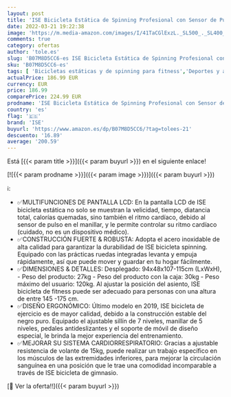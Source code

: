 ```yaml
---
layout: post
title: 'ISE Bicicleta Estática de Spinning Profesional con Sensor de Pulso Ajustable Resistencia  Pantalla  Bicicleta Fitness de Gimnasio Ejercicio con Volante de Inercia Sillín Ajustable  Máx.120kg SY-7005-1'
date: 2022-03-21 19:22:38
image: 'https://m.media-amazon.com/images/I/41TaCGlExzL._SL500_._SL400_.jpg'
comments: true
category: ofertas
author: 'tole.es'
slug: 'B07M8D5CC6-es ISE Bicicleta Estática de Spinning Profesional con Sensor...'
sku: 'B07M8D5CC6-es'
tags: [ 'Bicicletas estáticas y de spinning para fitness','Deportes y aire libre','Fitness y ejercicio','Máquinas de cardio para fitness','bicicleta','ise', ]
actualPrice: 186.99 EUR
currency: EUR
price: 186.99
comparePrice: 224.99 EUR
prodname: 'ISE Bicicleta Estática de Spinning Profesional con Sensor de Pulso Ajustable Resistencia  Pantalla  Bicicleta Fitness de Gimnasio Ejercicio con Volante de Inercia Sillín Ajustable  Máx.120kg SY-7005-1'
country: 'es'
flag: '🇪🇸'
brand: 'ISE'
buyurl: 'https://www.amazon.es/dp/B07M8D5CC6/?tag=tolees-21'
descuento: '16.89'
average: '200.59'
---
```


Está [{{< param title >}}]({{< param buyurl >}}) en el siguiente enlace!

[![{{< param prodname >}}]({{< param image >}})]({{< param buyurl >}})

ℹ️:

- ✅MULTIFUNCIONES DE PANTALLA LCD: En la pantalla LCD de ISE bicicleta estática no solo se muestran la velicidad, tiempo, diatancia total, calorías quemadas, sino también el ritmo cardíaco, debido al sensor de pulso en el manillar, y le permite controlar su ritmo cardíaco (cuidado, no es un dispositivo médico).
- ✅CONSTRUCCIÓN FUERTE & ROBUSTA: Adopta el acero inoxidable de alta calidad para garantizar la durabilidad de ISE bicicleta spinning. Equipado con las prácticas ruedas integradas levanta y empuja rápidamente, así que puede mover y guardar en tu hogar fácilmente.
- ✅DIMENSIONES & DETALLES: Desplegado: 94x48x107-115cm (LxWxH), - Peso del producto: 27kg - Peso del producto con la caja: 30kg - Peso máximo del usuario: 120kg. Al ajustar la posición del asiento, ISE bicicleta de fitness puede ser adecuado para personas con una altura de entre 145 -175 cm.
- ✅DISEÑO ERGONÓMICO: Último modelo en 2019, ISE bicicleta de ejercicio es de mayor calidad, debido a la construcción estable del negro puro. Equipado el ajustable sillín de 7 niveles, manillar de 5 niveles, pedales antideslizantes y el soporte de móvil de diseño especial, le brinda la mejor experiencia del entrenamiento.
- ✅MEJORAR SU SISTEMA CARDIORRESPIRATORIO: Gracias a ajustable resistencia de volante de 15kg, puede realizar un trabajo específico en los músculos de las extremidades inferiores, para mejorar la circulación sanguínea en una posición que le trae una comodidad incomparable a través de ISE bicicleta de gimnasio.

[🛒 Ver la oferta!!]({{< param buyurl >}})

